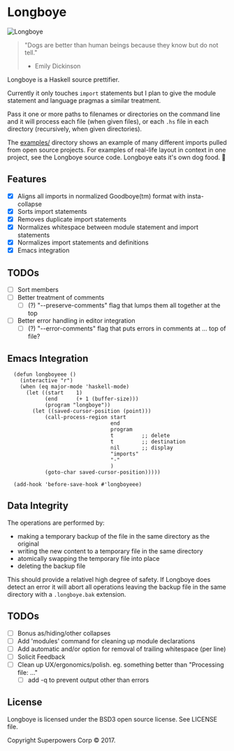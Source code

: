 # Longboye

![Longboye](https://github.com/lgastako/longboye/blob/master/longboye.jpg?raw=true "Longboye")

> "Dogs are better than human beings because they know but do not tell."
> - Emily Dickinson

Longboye is a Haskell source prettifier.

Currently it only touches `import` statements but I plan to give the module
statement and language pragmas a similar treatment.

Pass it one or more paths to filenames or directories on the command line and
it will process each file (when given files), or each `.hs` file in each
directory (recursively, when given directories).

The [examples/](examples/) directory shows an example of many different imports
pulled from open source projects.  For examples of real-life layout in context
in one project, see the Longboye source code.  Longboye eats it's own dog
food. 🐶

## Features

- [X] Aligns all imports in normalized Goodboye(tm) format with insta-collapse
- [X] Sorts import statements
- [X] Removes duplicate import statements
- [X] Normalizes whitespace between module statement and import statements
- [X] Normalizes import statements and definitions
- [X] Emacs integration

## TODOs

- [ ] Sort members
- [ ] Better treatment of comments
  - [ ] (?) "--preserve-comments" flag that lumps them all together at the top
- [ ] Better error handling in editor integration
  - [ ] (?) "--error-comments" flag that puts errors in comments at ... top of file?

## Emacs Integration

```elisp
  (defun longboyeee ()
    (interactive "r")
    (when (eq major-mode 'haskell-mode)
      (let ((start    1)
            (end      (+ 1 (buffer-size)))
            (program "longboye"))
        (let ((saved-cursor-position (point)))
            (call-process-region start
                                 end
                                 program
                                 t         ;; delete
                                 t         ;; destination
                                 nil       ;; display
                                 "imports"
                                 "-"
                                 )
            (goto-char saved-cursor-position)))))

  (add-hook 'before-save-hook #'longboyeee)
```

## Data Integrity

The operations are performed by:

- making a temporary backup of the file in the same directory as the original
- writing the new content to a temporary file in the same directory
- atomically swapping the temporary file into place
- deleting the backup file

This should provide a relativel high degree of safety.  If Longboye does detect
an error it will abort all operations leaving the backup file in the same
directory with a `.longboye.bak` extension.

## TODOs

- [ ] Bonus as/hiding/other collapses
- [ ] Add 'modules' command for cleaning up module declarations
- [ ] Add automatic and/or option for removal of trailing whitespace (per line)
- [ ] Solicit Feedback
- [ ] Clean up UX/ergonomics/polish.  eg. something better than "Processing file: ..."
  - [ ] add -q to prevent output other than errors

## License

Longboye is licensed under the BSD3 open source license.  See LICENSE file.

Copyright Superpowers Corp © 2017.
